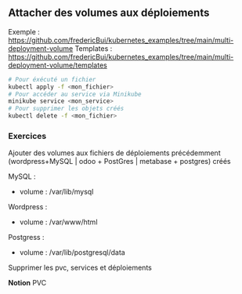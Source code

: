 ## Attacher des volumes aux déploiements

Exemple : https://github.com/fredericBui/kubernetes_examples/tree/main/multi-deployment-volume
Templates : https://github.com/fredericBui/kubernetes_examples/tree/main/multi-deployment-volume/templates

```bash
# Pour éxécuté un fichier
kubectl apply -f <mon_fichier>
# Pour accéder au service via Minikube
minikube service <mon_service>
# Pour supprimer les objets créés
kubectl delete -f <mon_fichier>
```

### Exercices 

Ajouter des volumes aux fichiers de déploiements précédemment (wordpress+MySQL | odoo + PostGres | metabase + postgres) créés

MySQL :
- volume : /var/lib/mysql

Wordpress :
- volume : /var/www/html

Postgress :
- volume : /var/lib/postgresql/data

Supprimer les pvc, services et déploiements

**Notion**
PVC
